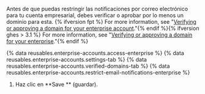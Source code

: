 Antes de que puedas restringir las notificaciones por correo electrónico para tu cuenta empresarial, debes verificar o aprobar por lo menos un dominio para esta. {% ifversion fpt %} For more information, see "[Verifying or approving a domain for your enterprise account](/github/setting-up-and-managing-your-enterprise/verifying-or-approving-a-domain-for-your-enterprise-account)."{% endif %}{% ifversion ghes > 3.1 %} For more information, see "[Verifying or approving a domain for your enterprise](/admin/configuration/configuring-your-enterprise/verifying-or-approving-a-domain-for-your-enterprise)."{% endif %}

{% data reusables.enterprise-accounts.access-enterprise %}
{% data reusables.enterprise-accounts.settings-tab %}
{% data reusables.enterprise-accounts.verified-domains-tab %}
{% data reusables.enterprise-accounts.restrict-email-notifications-enterprise %}
1. Haz clic en **Save ** (guardar).
